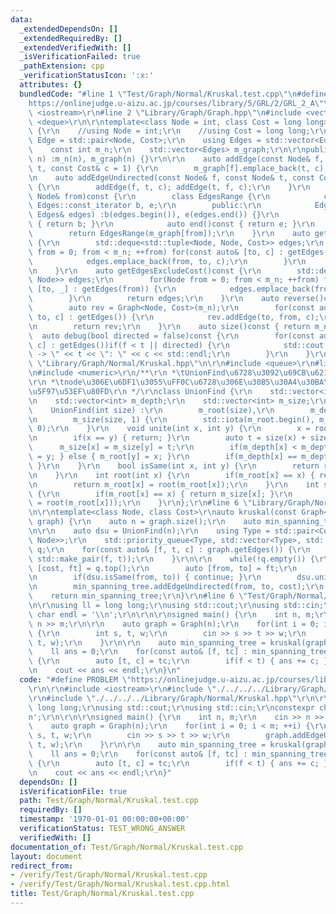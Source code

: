 ```yaml
---
data:
  _extendedDependsOn: []
  _extendedRequiredBy: []
  _extendedVerifiedWith: []
  _isVerificationFailed: true
  _pathExtension: cpp
  _verificationStatusIcon: ':x:'
  attributes: {}
  bundledCode: "#line 1 \"Test/Graph/Normal/Kruskal.test.cpp\"\n#define PROBLEM \"\
    https://onlinejudge.u-aizu.ac.jp/courses/library/5/GRL/2/GRL_2_A\"\r\n\r\n#include\
    \ <iostream>\r\n#line 2 \"Library/Graph/Graph.hpp\"\n#include <vector>\r\n#include\
    \ <deque>\r\n\r\ntemplate<class Node = int, class Cost = long long>\r\nclass Graph\
    \ {\r\n    //using Node = int;\r\n    //using Cost = long long;\r\n\r\n    using\
    \ Edge = std::pair<Node, Cost>;\r\n    using Edges = std::vector<Edge>;\r\n\r\n\
    \    const int m_n;\r\n    std::vector<Edges> m_graph;\r\n\r\npublic:\r\n    Graph(int\
    \ n) :m_n(n), m_graph(n) {}\r\n\r\n    auto addEdge(const Node& f, const Node&\
    \ t, const Cost& c = 1) {\r\n        m_graph[f].emplace_back(t, c);\r\n    }\r\
    \n    auto addEdgeUndirected(const Node& f, const Node& t, const Cost& c = 1)\
    \ {\r\n        addEdge(f, t, c); addEdge(t, f, c);\r\n    }\r\n    auto getEdges(const\
    \ Node& from)const {\r\n        class EdgesRange {\r\n            const typename\
    \ Edges::const_iterator b, e;\r\n        public:\r\n            EdgesRange(const\
    \ Edges& edges) :b(edges.begin()), e(edges.end()) {}\r\n            auto begin()const\
    \ { return b; }\r\n            auto end()const { return e; }\r\n        };\r\n\
    \        return EdgesRange(m_graph[from]);\r\n    }\r\n    auto getEdges()const\
    \ {\r\n        std::deque<std::tuple<Node, Node, Cost>> edges;\r\n        for(Node\
    \ from = 0; from < m_n; ++from) for(const auto& [to, c] : getEdges(from)) {\r\n\
    \            edges.emplace_back(from, to, c);\r\n        }\r\n        return edges;\r\
    \n    }\r\n    auto getEdgesExcludeCost()const {\r\n        std::deque<std::pair<Node,\
    \ Node>> edges;\r\n        for(Node from = 0; from < m_n; ++from) for(const auto&\
    \ [to, _] : getEdges(from)) {\r\n            edges.emplace_back(from, to);\r\n\
    \        }\r\n        return edges;\r\n    }\r\n    auto reverse()const {\r\n\
    \        auto rev = Graph<Node, Cost>(m_n);\r\n        for(const auto& [from,\
    \ to, c] : getEdges()) {\r\n            rev.addEdge(to, from, c);\r\n        }\r\
    \n        return rev;\r\n    }\r\n    auto size()const { return m_n; };\r\n  \
    \  auto debug(bool directed = false)const {\r\n        for(const auto& [f, t,\
    \ c] : getEdges())if(f < t || directed) {\r\n            std::cout << f << \"\
    \ -> \" << t << \": \" << c << std::endl;\r\n        }\r\n    }\r\n};\n#line 2\
    \ \"Library/Graph/Normal/Kruskal.hpp\"\n\r\n#include <queue>\r\n#line 3 \"Library/DataStructure/UnionFind.hpp\"\
    \n#include <numeric>\r\n/**\r\n *\tUnionFind\u6728\u3092\u69CB\u6210\u3059\u308B\
    \r\n *\tnode\u306E\u6DF1\u3055\uFF0C\u6728\u306E\u30B5\u30A4\u30BA\u3092\u53D6\
    \u5F97\u53EF\u80FD\r\n */\r\nclass UnionFind {\r\n    std::vector<int> m_root;\r\
    \n    std::vector<int> m_depth;\r\n    std::vector<int> m_size;\r\npublic:\r\n\
    \    UnionFind(int size) :\r\n        m_root(size),\r\n        m_depth(size, 0),\r\
    \n        m_size(size, 1) {\r\n        std::iota(m_root.begin(), m_root.end(),\
    \ 0);\r\n    }\r\n    void unite(int x, int y) {\r\n        x = root(x); y = root(y);\r\
    \n        if(x == y) { return; }\r\n        auto t = size(x) + size(y);\r\n  \
    \      m_size[x] = m_size[y] = t;\r\n        if(m_depth[x] < m_depth[y]) { m_root[x]\
    \ = y; } else { m_root[y] = x; }\r\n        if(m_depth[x] == m_depth[y]) { ++m_depth[x];\
    \ }\r\n    }\r\n    bool isSame(int x, int y) {\r\n        return root(x) == root(y);\r\
    \n    }\r\n    int root(int x) {\r\n        if(m_root[x] == x) { return x; }\r\
    \n        return m_root[x] = root(m_root[x]);\r\n    }\r\n    int size(int x)\
    \ {\r\n        if(m_root[x] == x) { return m_size[x]; }\r\n        return size(m_root[x]\
    \ = root(m_root[x]));\r\n    }\r\n};\r\n#line 6 \"Library/Graph/Normal/Kruskal.hpp\"\
    \n\r\ntemplate<class Node, class Cost>\r\nauto kruskal(const Graph<Node, Cost>&\
    \ graph) {\r\n    auto n = graph.size();\r\n    auto min_spanning_tree = Graph(n);\r\
    \n\r\n    auto dsu = UnionFind(n);\r\n    using Type = std::pair<Cost, std::pair<Node,\
    \ Node>>;\r\n    std::priority_queue<Type, std::vector<Type>, std::greater<Type>>\
    \ q;\r\n    for(const auto& [f, t, c] : graph.getEdges()) {\r\n        q.emplace(c,\
    \ std::make_pair(f, t));\r\n    }\r\n\r\n    while(!q.empty()) {\r\n        auto\
    \ [cost, ft] = q.top();\r\n        auto [from, to] = ft;\r\n        q.pop();\r\
    \n        if(dsu.isSame(from, to)) { continue; }\r\n        dsu.unite(from, to);\r\
    \n        min_spanning_tree.addEdgeUndirected(from, to, cost);\r\n    }\r\n\r\n\
    \    return min_spanning_tree;\r\n}\r\n#line 6 \"Test/Graph/Normal/Kruskal.test.cpp\"\
    \n\r\nusing ll = long long;\r\nusing std::cout;\r\nusing std::cin;\r\nconstexpr\
    \ char endl = '\\n';\r\n\r\n\r\nsigned main() {\r\n    int n, m;\r\n    cin >>\
    \ n >> m;\r\n\r\n    auto graph = Graph(n);\r\n    for(int i = 0; i < m; ++i)\
    \ {\r\n        int s, t, w;\r\n        cin >> s >> t >> w;\r\n        graph.addEdgeUndirected(s,\
    \ t, w);\r\n    }\r\n\r\n    auto min_spanning_tree = kruskal(graph);\r\n\r\n\
    \    ll ans = 0;\r\n    for(const auto& [f, tc] : min_spanning_tree.getEdgesAll())\
    \ {\r\n        auto [t, c] = tc;\r\n        if(f < t) { ans += c; }\r\n    }\r\
    \n    cout << ans << endl;\r\n}\n"
  code: "#define PROBLEM \"https://onlinejudge.u-aizu.ac.jp/courses/library/5/GRL/2/GRL_2_A\"\
    \r\n\r\n#include <iostream>\r\n#include \"./../../../Library/Graph/Graph.hpp\"\
    \r\n#include \"./../../../Library/Graph/Normal/Kruskal.hpp\"\r\n\r\nusing ll =\
    \ long long;\r\nusing std::cout;\r\nusing std::cin;\r\nconstexpr char endl = '\\\
    n';\r\n\r\n\r\nsigned main() {\r\n    int n, m;\r\n    cin >> n >> m;\r\n\r\n\
    \    auto graph = Graph(n);\r\n    for(int i = 0; i < m; ++i) {\r\n        int\
    \ s, t, w;\r\n        cin >> s >> t >> w;\r\n        graph.addEdgeUndirected(s,\
    \ t, w);\r\n    }\r\n\r\n    auto min_spanning_tree = kruskal(graph);\r\n\r\n\
    \    ll ans = 0;\r\n    for(const auto& [f, tc] : min_spanning_tree.getEdgesAll())\
    \ {\r\n        auto [t, c] = tc;\r\n        if(f < t) { ans += c; }\r\n    }\r\
    \n    cout << ans << endl;\r\n}"
  dependsOn: []
  isVerificationFile: true
  path: Test/Graph/Normal/Kruskal.test.cpp
  requiredBy: []
  timestamp: '1970-01-01 00:00:00+00:00'
  verificationStatus: TEST_WRONG_ANSWER
  verifiedWith: []
documentation_of: Test/Graph/Normal/Kruskal.test.cpp
layout: document
redirect_from:
- /verify/Test/Graph/Normal/Kruskal.test.cpp
- /verify/Test/Graph/Normal/Kruskal.test.cpp.html
title: Test/Graph/Normal/Kruskal.test.cpp
---
```


